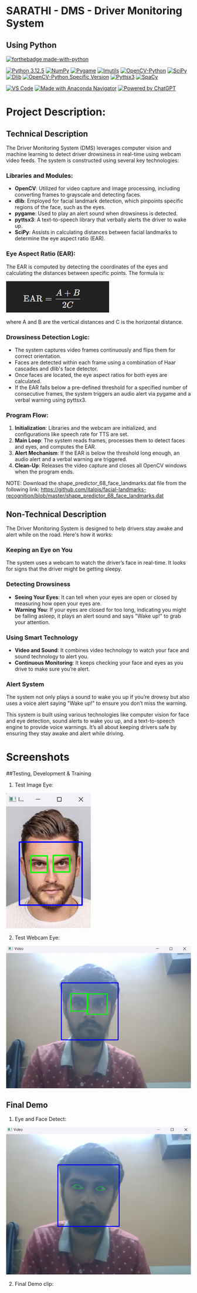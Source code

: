 # SARATHI - DMS - Driver Monitoring System 
## Using Python

[![forthebadge made-with-python](http://ForTheBadge.com/images/badges/made-with-python.svg)](https://www.python.org/)                 

[![Python 3.12.5](https://img.shields.io/badge/python-3.12.5-blue.svg)](https://www.python.org/downloads/release/python-3125/) 
[![NumPy](https://img.shields.io/badge/numpy-1.26.1-blue)](https://pypi.org/project/numpy/)
[![Pygame](https://img.shields.io/badge/pygame-2.5.2-blue)](https://pypi.org/project/pygame/)
[![Imutils](https://img.shields.io/badge/imutils-0.5.1-blue)](https://pypi.org/project/imutils/)
[![OpenCV-Python](https://img.shields.io/badge/opencv--python-latest-blue)](https://pypi.org/project/opencv-python/)
[![SciPy](https://img.shields.io/badge/scipy-1.11.3-blue)](https://pypi.org/project/scipy/)
[![Dlib](https://img.shields.io/badge/dlib-19.24.2-blue)](https://pypi.org/project/dlib/)
[![OpenCV-Python Specific Version](https://img.shields.io/badge/opencv--python-4.8.1.78-blue)](https://pypi.org/project/opencv-python/4.8.1.78/)
[![Pyttsx3](https://img.shields.io/badge/pyttsx3-2.90-blue)](https://pypi.org/project/pyttsx3/)
[![SpaCy](https://img.shields.io/badge/spacy-3.7.2-blue)](https://pypi.org/project/spacy/)

[![VS Code](https://img.shields.io/badge/Made%20with-VS%20Code-0078d7.svg?logo=visual-studio-code&logoColor=white)](https://code.visualstudio.com/)
[![Made with Anaconda Navigator](https://img.shields.io/badge/Made%20with-Anaconda%20Navigator-green.svg)](https://docs.anaconda.com/anaconda/navigator/)
[![Powered by ChatGPT](https://img.shields.io/badge/Powered_by-ChatGPT-00A884.svg)](https://openai.com/chatgpt)


# Project Description:

## Technical Description

The Driver Monitoring System (DMS) leverages computer vision and machine learning to detect driver drowsiness in real-time using webcam video feeds. The system is constructed using several key technologies:

### Libraries and Modules:
- **OpenCV**: Utilized for video capture and image processing, including converting frames to grayscale and detecting faces.
- **dlib**: Employed for facial landmark detection, which pinpoints specific regions of the face, such as the eyes.
- **pygame**: Used to play an alert sound when drowsiness is detected.
- **pyttsx3**: A text-to-speech library that verbally alerts the driver to wake up.
- **SciPy**: Assists in calculating distances between facial landmarks to determine the eye aspect ratio (EAR).

### Eye Aspect Ratio (EAR):
The EAR is computed by detecting the coordinates of the eyes and calculating the distances between specific points. The formula is:

![EAR Formula](https://github.com/JayanthSD2003/DMS_SARATHI_-Driver-Monitoring_System-/blob/443c73525ccf421f63bfc9504dc062efe8ef1efd/EAR%20Formula.png)

where A and B are the vertical distances and C is the horizontal distance.

### Drowsiness Detection Logic:
- The system captures video frames continuously and flips them for correct orientation.
- Faces are detected within each frame using a combination of Haar cascades and dlib's face detector.
- Once faces are located, the eye aspect ratios for both eyes are calculated.
- If the EAR falls below a pre-defined threshold for a specified number of consecutive frames, the system triggers an audio alert via pygame and a verbal warning using pyttsx3.

### Program Flow:
1. **Initialization**: Libraries and the webcam are initialized, and configurations like speech rate for TTS are set.
2. **Main Loop**: The system reads frames, processes them to detect faces and eyes, and computes the EAR.
3. **Alert Mechanism**: If the EAR is below the threshold long enough, an audio alert and a verbal warning are triggered.
4. **Clean-Up**: Releases the video capture and closes all OpenCV windows when the program ends.

NOTE: Download the shape_predictor_68_face_landmarks.dat file from the following link:
  https://github.com/italojs/facial-landmarks-recognition/blob/master/shape_predictor_68_face_landmarks.dat

## Non-Technical Description

The Driver Monitoring System is designed to help drivers stay awake and alert while on the road. Here's how it works:

### Keeping an Eye on You
The system uses a webcam to watch the driver’s face in real-time. It looks for signs that the driver might be getting sleepy.

### Detecting Drowsiness
- **Seeing Your Eyes**: It can tell when your eyes are open or closed by measuring how open your eyes are.
- **Warning You**: If your eyes are closed for too long, indicating you might be falling asleep, it plays an alert sound and says "Wake up!" to grab your attention.

### Using Smart Technology
- **Video and Sound**: It combines video technology to watch your face and sound technology to alert you.
- **Continuous Monitoring**: It keeps checking your face and eyes as you drive to make sure you’re alert.

### Alert System
The system not only plays a sound to wake you up if you’re drowsy but also uses a voice alert saying "Wake up!" to ensure you don’t miss the warning.

This system is built using various technologies like computer vision for face and eye detection, sound alerts to wake you up, and a text-to-speech engine to provide voice warnings. It’s all about keeping drivers safe by ensuring they stay awake and alert while driving.

# Screenshots

##Testing, Development & Training

1. Test Image Eye:

  ![Test Image Eye](https://github.com/JayanthSD2003/DMS_SARATHI_-Driver-Monitoring_System-/blob/ee9de3bb8e5edd7062c137eb12d3c003dca2be68/Screenshots%20and%20Output%20Demo/Test%20image%20eye.png)

2. Test Webcam Eye:

  ![Test Webcam Eye](https://github.com/JayanthSD2003/DMS_SARATHI_-Driver-Monitoring_System-/blob/ee9de3bb8e5edd7062c137eb12d3c003dca2be68/Screenshots%20and%20Output%20Demo/Test%20webcam%20eye.png)

## Final Demo

1. Eye and Face Detect:

  ![Eye and face detect](https://github.com/JayanthSD2003/DMS_SARATHI_-Driver-Monitoring_System-/blob/ee9de3bb8e5edd7062c137eb12d3c003dca2be68/Screenshots%20and%20Output%20Demo/Eye%20and%20face%20detect.png)

2. Final Demo clip:
   
